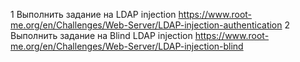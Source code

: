 1 Выполнить задание на LDAP injection https://www.root-me.org/en/Challenges/Web-Server/LDAP-injection-authentication
2 Выполнить задание на Blind LDAP injection https://www.root-me.org/en/Challenges/Web-Server/LDAP-injection-blind
